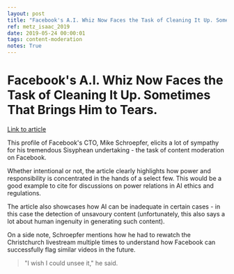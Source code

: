 ```yaml
---
layout: post
title: "Facebook's A.I. Whiz Now Faces the Task of Cleaning It Up. Sometimes That Brings Him to Tears."
ref: metz_isaac_2019
date: 2019-05-24 00:00:01
tags: content-moderation
notes: True
---
```


# Facebook's A.I. Whiz Now Faces the Task of Cleaning It Up. Sometimes That Brings Him to Tears.

[Link to article](https://www.nytimes.com/2019/05/17/technology/facebook-ai-schroepfer.html)

This profile of Facebook's CTO, Mike Schroepfer, elicits a lot of sympathy for his tremendous Sisyphean undertaking - the task of content moderation on Facebook.

Whether intentional or not, the article clearly highlights how power and responsibility is concentrated in the hands of a select few. This would be a good example to cite for discussions on power relations in AI ethics and regulations.

The article also showcases how AI can be inadequate in certain cases - in this case the detection of unsavoury content (unfortunately, this also says a lot about human ingenuity in generating such content).

On a side note, Schroepfer mentions how he had to rewatch the Christchurch livestream multiple times to understand how Facebook can successfully flag similar videos in the future.

> "I wish I could unsee it," he said.
